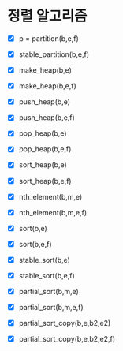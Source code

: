 # 정렬 알고리즘

- [x] p = partition(b,e,f)
- [x] stable_partition(b,e,f)


- [x] make_heap(b,e)
- [x] make_heap(b,e,f)
- [x] push_heap(b,e)
- [x] push_heap(b,e,f)
- [x] pop_heap(b,e)
- [x] pop_heap(b,e,f)
- [x] sort_heap(b,e)
- [x] sort_heap(b,e,f)


- [x] nth_element(b,m,e)
- [x] nth_element(b,m,e,f)


- [x] sort(b,e)
- [x] sort(b,e,f)
- [x] stable_sort(b,e)
- [x] stable_sort(b,e,f)
- [x] partial_sort(b,m,e)
- [x] partial_sort(b,m,e,f)
- [x] partial_sort_copy(b,e,b2,e2)
- [x] partial_sort_copy(b,e,b2,e2,f)
